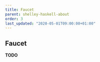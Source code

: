 ```yaml
---
title: Faucet
parent: shelley-haskell-about
order: 3
last_updated: "2020-05-01T09:00:00+01:00"
---
```

## Faucet

__TODO__
